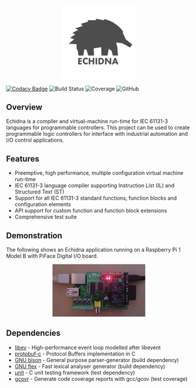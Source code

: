 <p align="center"><img width="40%" src="https://github.com/61131/echidna/blob/master/media/logo.jpg?raw=true" /></p>

[![Codacy Badge](https://img.shields.io/codacy/grade/32bc0e41e0234262b81b82043babd41e)](https://www.codacy.com/manual/rcasey/echidna) ![Build Status](https://img.shields.io/circleci/build/github/61131/echidna/master) ![Coverage](https://img.shields.io/codecov/c/github/61131/echidna) ![GitHub](https://img.shields.io/github/license/61131/echidna)

## Overview

Echidna is a compiler and virtual-machine run-time for IEC 61131-3 languages for programmable controllers. This project can be used to create programmable logic controllers for interface with industrial automation and I/O control applications. 

## Features

-   Preemptive, high performance, multiple configuration virtual machine run-time
-   IEC 61131-3 language compiler supporting Instruction List (IL) and Structured Text (ST)
-   Support for all IEC 61131-3 standard functions, function blocks and configuration elements
-   API support for custom function and function block extensions
-   Comprehensive test suite

## Demonstration

The following shows an Echidna application running on a Raspberry Pi 1 Model B with PiFace Digital I/O board.

<p align="center"><a href="https://www.youtube.com/watch?v=a_vYcMlqOW0"><img width="50%" src="https://github.com/61131/echidna/blob/master/media/raspberrypi.gif?raw=true" /></a></p>

## Dependencies

-   [libev](https://github.com/enki/libev) - High-performance event loop modelled after libevent
-   [protobuf-c](https://github.com/protobuf-c/protobuf-c) - Protocol Buffers implementation in C
-   [GNU bison](https://www.gnu.org/software/bison/) - General purpose parser-generator (build dependency)
-   [GNU flex](https://github.com/westes/flex) - Fast lexical analyser generator (build dependency)
-   [µnit](https://github.com/nemequ/munit/) - C unit testing framework (test dependency)
-   [gcovr](https://github.com/gcovr/gcovr) - Generate code coverage reports with gcc/gcov (test coverage)
